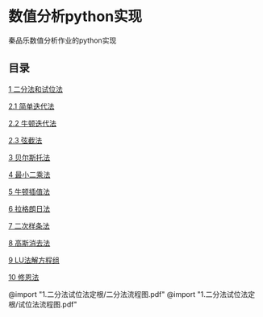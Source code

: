 # 数值分析python实现
秦品乐数值分析作业的python实现

## 目录
[1   二分法和试位法](1.二分法试位法定根/二分法和试位法.ipynb)

[2.1 简单迭代法](2.简单迭代法牛顿迭代弦截法/简单迭代法.ipynb)

[2.2 牛顿迭代法](2.简单迭代法牛顿迭代弦截法/牛顿迭代法.ipynb)

[2.3 弦截法](2.简单迭代法牛顿迭代弦截法/弦截法.ipynb)

[3 贝尔斯托法](3.求解多项式的根/贝尔斯托法.ipynb)

[4 最小二乘法](4.最小二乘法拟合直线/最小二乘法.ipynb)

[5 牛顿插值法](5.牛顿插值法/牛顿插值法拟合曲线.ipynb)

[6 拉格朗日法](6.拉格朗日法/拉格朗日法.ipynb)

[7 二次样条法](7.二次样条插值/二次样条法.ipynb)

[8 高斯消去法](8.高斯消去法/高斯消去法.ipynb)

[9 LU法解方程组](9.LU法解方程组/LU.ipynb)

[10 修恩法](10.微分方程/修恩法.ipynb)

@import "1.二分法试位法定根/二分法流程图.pdf"
@import "1.二分法试位法定根/试位法流程图.pdf"